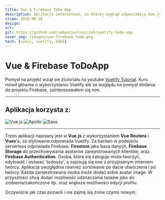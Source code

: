 ```yaml
---
title: Vue & Firebase ToDo App
description: Aplikacja internetowa, za której wygląd odpowiadają Vue.js i Vuetify, a za funkcjonalność Firebase od Googla. Poza bazą danych (Firestore) używam również ich wbudowanej autentykacji.
ctime: 2019-06-26
design:
url:
git: https://github.com/sebastianluszczek/vuetify-todo-app
cover_img: /images/vue-firebase_todo.png
tech: [vuejs, vuetify, SASS]
---
```


# Vue & Firebase ToDoApp

Pomysł na projekt wziął sie ztutorialu na youtube [Vuetify Tutorial](https://www.youtube.com/playlist?list=PL4cUxeGkcC9g0MQZfHwKcuB0Yswgb3gA5).
Kurs mówił głównie o wykorzystaniu Vuetify ale ze względu na pomysł dodania do projektu Firebase, zainteresowałem się nim.

---

## Aplikacja korzysta z:

<div class="md_icons_wrapper">
<img src="/icons/vuejs.png" alt="Vue.js" class="md_icon">
<img src="/icons/vuetify.png" alt="Apollo" class="md_icon">
<img src="/icons/firebase.png" alt="Sass" class="md_icon">
</div>

---

Trzon aplikacji napisany jest w **Vue.js** z wykorzystaniem **Vue Routera** i **Vuex**'a, za stylowanie odpowiada Vuetify.
Za backen w podejściu serverless odpowiada Firebase. **Firestore** jako baza danych, **Firebase Storage** do przechowywania avatarów zarejestrowanych klientów,
oraz **Firebase Authentication**. Osoba, która się zaloguje może tworzyć, edytować i usówać 'todoosy', a zapisują się one z przypisanym imieniem twórcy.
Aplikacja uwzględnia również sortowanie po dacie utworzenia i po twórcy.
Każda zarejestrowana osoba może dodać sobie avatar image. W przyszłości chcę dodać możliwość odznaczania tasków jako do zrobienia/zakończone itp. oraz większe możliwości edycji profilu.

Oczywiście jak czas pozwoli i nie zajmę się znów czymś nowym.
